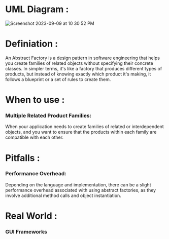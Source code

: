 

# UML Diagram :
![Screenshot 2023-09-09 at 10 30 52 PM](https://github.com/SiddharthMathurDeveloper/Backend-Engineering/assets/133037456/42e70318-52b0-4420-9b66-01fc96cd1715)


# Definiation :
An Abstract Factory is a design pattern in software engineering that helps you create families of related objects without specifying their concrete classes. 
In simpler terms, it's like a factory that produces different types of products, but instead of knowing exactly which product it's making, it follows a blueprint or a set of rules to create them.









# When to use :

### Multiple Related Product Families:
When your application needs to create families of related or interdependent objects, and you want to ensure that the products within each family are compatible with each other.





# Pitfalls :


### Performance Overhead: 
Depending on the language and implementation, there can be a slight performance overhead associated with using abstract factories, as they involve additional method calls and object instantiation.



# Real World :

### GUI Frameworks





